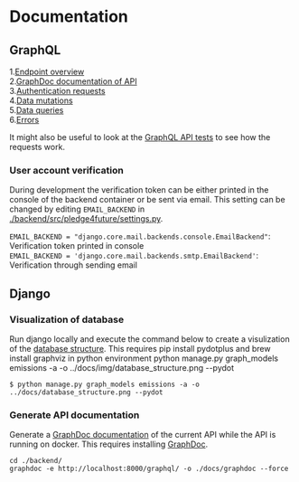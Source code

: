 # Documentation

## GraphQL

1.[Endpoint overview](./graphql/endpoint_overview.md)  
2.[GraphDoc documentation of API](./graphdoc/index.html)  
3.[Authentication requests](./graphql/authentication.md)  
4.[Data mutations](./graphql/data_mutations.md)  
5.[Data queries](./graphql/data_queries.md)  
6.[Errors](./graphql/errors.md)  

It might also be useful to look at the [GraphQL API tests](../src/emissions/tests/test_authentication.py) to see how the requests work.

### User account verification

During development the verification token can be either printed in the console of the backend container or be sent via email. This setting can be changed by editing `EMAIL_BACKEND` in [./backend/src/pledge4future/settings.py](https://github.com/pledge4future/WePledge/blob/dev-backend/backend/src/pledge4future/settings.py).

`EMAIL_BACKEND = "django.core.mail.backends.console.EmailBackend"`: Verification token printed in console  
`EMAIL_BACKEND = 'django.core.mail.backends.smtp.EmailBackend'`: Verification through sending email

## Django

### Visualization of database

Run django locally and execute the command below to create a visulization of the [database structure](./img/database_structure.png). This requires pip install pydotplus and  brew install graphviz in python environment
python manage.py graph_models emissions -a -o ../docs/img/database_structure.png --pydot

```
$ python manage.py graph_models emissions -a -o ../docs/database_structure.png --pydot
```

### Generate API documentation

Generate a [GraphDoc documentation](./graphdoc/index.html) of the current API while the API is running on docker. This requires installing [GraphDoc](https://2fd.github.io/graphdoc/).

```
cd ./backend/
graphdoc -e http://localhost:8000/graphql/ -o ./docs/graphdoc --force
```
